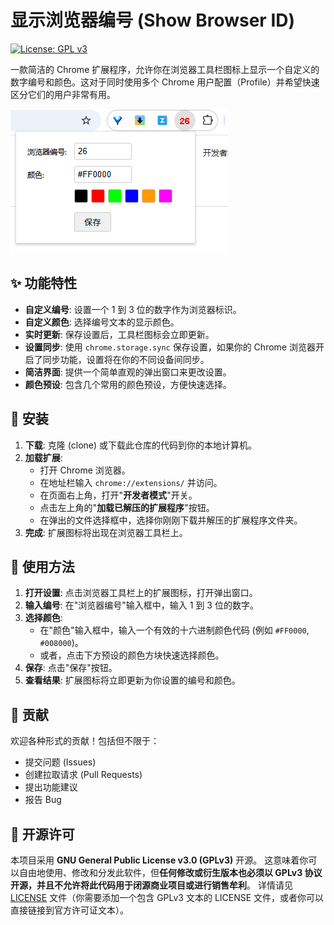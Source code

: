 # 显示浏览器编号 (Show Browser ID)

[![License: GPL v3][license-shield]][license-url]

一款简洁的 Chrome 扩展程序，允许你在浏览器工具栏图标上显示一个自定义的数字编号和颜色。这对于同时使用多个 Chrome 用户配置（Profile）并希望快速区分它们的用户非常有用。

![截图](screenshot.png)

## ✨ 功能特性

*   **自定义编号**: 设置一个 1 到 3 位的数字作为浏览器标识。
*   **自定义颜色**: 选择编号文本的显示颜色。
*   **实时更新**: 保存设置后，工具栏图标会立即更新。
*   **设置同步**: 使用 `chrome.storage.sync` 保存设置，如果你的 Chrome 浏览器开启了同步功能，设置将在你的不同设备间同步。
*   **简洁界面**: 提供一个简单直观的弹出窗口来更改设置。
*   **颜色预设**: 包含几个常用的颜色预设，方便快速选择。

## 🚀 安装

1.  **下载**: 克隆 (clone) 或下载此仓库的代码到你的本地计算机。
2.  **加载扩展**:
    *   打开 Chrome 浏览器。
    *   在地址栏输入 `chrome://extensions/` 并访问。
    *   在页面右上角，打开"**开发者模式**"开关。
    *   点击左上角的"**加载已解压的扩展程序**"按钮。
    *   在弹出的文件选择框中，选择你刚刚下载并解压的扩展程序文件夹。
3.  **完成**: 扩展图标将出现在浏览器工具栏上。

## 🎯 使用方法

1.  **打开设置**: 点击浏览器工具栏上的扩展图标，打开弹出窗口。
2.  **输入编号**: 在"浏览器编号"输入框中，输入 1 到 3 位的数字。
3.  **选择颜色**:
    *   在"颜色"输入框中，输入一个有效的十六进制颜色代码 (例如 `#FF0000`, `#008000`)。
    *   或者，点击下方预设的颜色方块快速选择颜色。
4.  **保存**: 点击"保存"按钮。
5.  **查看结果**: 扩展图标将立即更新为你设置的编号和颜色。

## 🤝 贡献

欢迎各种形式的贡献！包括但不限于：
*   提交问题 (Issues)
*   创建拉取请求 (Pull Requests)
*   提出功能建议
*   报告 Bug

## 📜 开源许可

本项目采用 **GNU General Public License v3.0 (GPLv3)** 开源。
这意味着你可以自由地使用、修改和分发此软件，但**任何修改或衍生版本也必须以 GPLv3 协议开源，并且不允许将此代码用于闭源商业项目或进行销售牟利**。
详情请见 [LICENSE](LICENSE) 文件（你需要添加一个包含 GPLv3 文本的 LICENSE 文件，或者你可以直接链接到官方许可证文本）。

<!-- Markdown link & img dfn's -->
[license-shield]: https://img.shields.io/badge/License-GPLv3-blue.svg?style=flat-square
[license-url]: https://www.gnu.org/licenses/gpl-3.0